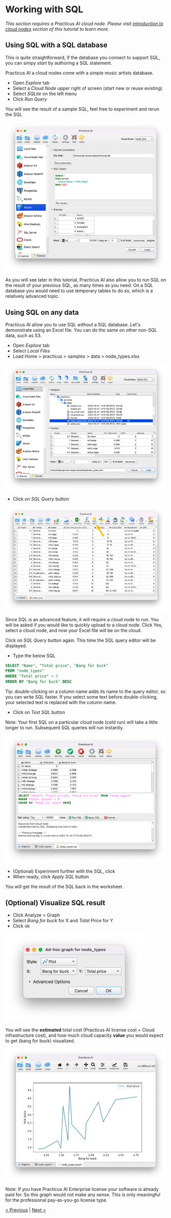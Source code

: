 # Working with SQL 

_This section requires a Practicus AI cloud node. Please visit [introduction to cloud nodes](cloud-intro.md) section of this tutorial to learn more._

## Using SQL with a SQL database 

This is quite straightforward, if the database you connect to support SQL, you can simpy _start_ by authoring a SQL statement. 

Practicus AI a cloud nodes come with a simple music artists database.

- Open _Explore_ tab
- Select a _Cloud Node_ upper right of screen (start new or reuse existing)
- Select _SQLite_ on the left menu 
- Click _Run Query_

You will see the result of a sample SQL, feel free to experiment and rerun the SQL

![](img/sql/sqlite.png)

As you will see later in this tutorial, Practicus AI also allow you to run SQL on the result of your previous SQL, as many times as you need. On a SQL database you would need to use temporary tables to do so, which is a relatively advanced topic.

## Using SQL on any data

Practicus AI allow you to use SQL _without_ a SQL database. Let's demonstrate using an Excel file. You can do the same on other non-SQL data, such as S3. 

- Open _Explore_ tab
- Select _Local Files_
- Load Home > practicus > samples > data > node_types.xlsx

![](img/sql/load.png)

- Click on _SQL Query_ button

![](img/sql/sql-1.png)

Since SQL is an advanced feature, it will require a cloud node to run. You will be asked if you would like to quickly upload to a cloud node. Click Yes, select a cloud node, and now your Excel file will be on the cloud. 

Click on _SQL Query_ button again. This time the SQL query editor will be displayed.

- Type the below SQL 

```sql
SELECT "Name", "Total price", "Bang for buck" 
FROM "node_types" 
WHERE "Total price" < 5
ORDER BY "Bang for buck" DESC
```

Tip: double-clicking on a column name adds its name to the query editor, so you can write SQL faster. If you select some text before double-clicking, your selected text is replaced with the column name.

- Click on _Test SQL_ button

Note: Your first SQL on a particular cloud node (cold run) will take a little longer to run. Subsequent SQL queries will run instantly. 

![](img/sql/sql-2.png)

- (Optional) Experiment further with the SQL, click
- When ready, click _Apply SQL_ button

You will get the result of the SQL back in the worksheet.  

## (Optional) Visualize SQL result

- Click Analyze > Graph
- Select _Bang for buck_ for X and _Total Price_ for Y
- Click ok

![](img/sql/sql-3.png)

You will see the **estimated** total cost (Practicus AI license cost + Cloud infrastructure cost), and how much cloud capacity **value** you would expect to get (bang for buck) visualized. 

![](img/sql/sql-graph.png)

Note: If you have Practicus AI Enterprise license your software is already paid for. So this graph would not make any sense.  This is only meaningful for the professional pay-as-you-go license type.

[< Previous](predict.md) | [Next >](next-steps.md)
